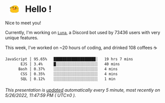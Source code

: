 <h1>   <img src="./spoink.gif" style="vertical-align:middle;" width="30px">   Hello ! </h1>

Nice to meet you!

Currently, I'm working on <a href='https://github.com/Asgarrrr/Luna'>`Luna`</a>, a Discord bot used by 73436 users with very unique features.

This week, I've worked on ~20 hours of coding, and drinked 108 coffees ☕

```
JavaScript │ 95.65%   ███████████████████░   19 hrs 7 mins
       EJS │ 3.4%     █░░░░░░░░░░░░░░░░░░░   40 mins
      Bash │ 0.37%    ░░░░░░░░░░░░░░░░░░░░   4 mins
       CSS │ 0.35%    ░░░░░░░░░░░░░░░░░░░░   4 mins
       SQL │ 0.12%    ░░░░░░░░░░░░░░░░░░░░   1 min
```

###### This presentation is [updated](https://github.com/Asgarrrr) automatically every 5 minute, most recently on 5/26/2022, 11:47:59 PM ( UTC±0 ).